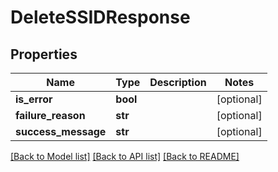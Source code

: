 # DeleteSSIDResponse

## Properties
Name | Type | Description | Notes
------------ | ------------- | ------------- | -------------
**is_error** | **bool** |  | [optional] 
**failure_reason** | **str** |  | [optional] 
**success_message** | **str** |  | [optional] 

[[Back to Model list]](../README.md#documentation-for-models) [[Back to API list]](../README.md#documentation-for-api-endpoints) [[Back to README]](../README.md)



